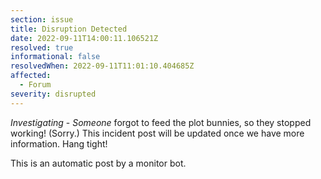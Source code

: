 ```yaml
---
section: issue
title: Disruption Detected
date: 2022-09-11T14:00:11.106521Z
resolved: true
informational: false
resolvedWhen: 2022-09-11T11:01:10.404685Z
affected:
  - Forum
severity: disrupted
---
```

*Investigating* - _Someone_ forgot to feed the plot bunnies, so they stopped working! (Sorry.) This incident post will be updated once we have more information. Hang tight!

This is an automatic post by a monitor bot.
        